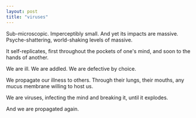 ```yaml
---
layout: post
title: "viruses"
---
```


Sub-microscopic. Imperceptibly small. And yet its impacts are massive. Psyche-shattering, world-shaking levels of massive.

It self-replicates, first throughout the pockets of one's mind, and soon to the hands of another.

We are ill. We are addled. We are defective by choice.

We propagate our illness to others. Through their lungs, their mouths, any mucus membrane willing to host us.

We are viruses, infecting the mind and breaking it, until it explodes.

And we are propagated again.
